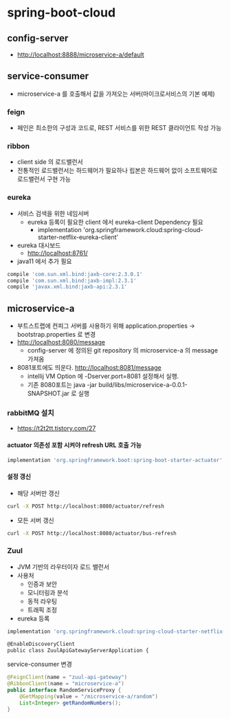 # spring-boot-cloud

## config-server

* <http://localhost:8888/microservice-a/default>

## service-consumer

* microservice-a 를 호출해서 값을 가져오는 서버(마이크로서비스의 기본 예제)

### feign

* 페인은 최소한의 구성과 코드로, REST 서비스를 위한 REST 클라이언트 작성 가능

### ribbon

* client side 의 로드밸런서
* 전통적인 로드밸런서는 하드웨어가 필요하나 립본은 하드웨어 없이 소프트웨어로 로드밸런서 구현 가능

### eureka

* 서비스 검색을 위한 네임서버
    * eureka 등록이 필요한 client 에서 eureka-client Dependency 필요
        * implementation 'org.springframework.cloud:spring-cloud-starter-netflix-eureka-client'
* eureka 대시보드
    * <http://localhost:8761/>
* java11 에서 추가 필요

```groovy
compile 'com.sun.xml.bind:jaxb-core:2.3.0.1'
compile 'com.sun.xml.bind:jaxb-impl:2.3.1'
compile 'javax.xml.bind:jaxb-api:2.3.1'
```

## microservice-a

* 부트스트랩에 컨피그 서버를 사용하기 위해 application.properties -> bootstrap.properties 로 변경
* <http://localhost:8080/message>
    * config-server 에 정의된 git repository 의 microservice-a 의 message 가져옴
* 8081포트에도 띄운다. <http://localhost:8081/message>
    * intellij VM Option 에 -Dserver.port=8081 설정해서 실행.
    * 기존 8080포트는 java -jar build/libs/microservice-a-0.0.1-SNAPSHOT.jar 로 실행 

### rabbitMQ 설치

* <https://t2t2tt.tistory.com/27>

#### actuator 의존성 포함 시켜야 refresh URL 호출 가능

```groovy
implementation 'org.springframework.boot:spring-boot-starter-actuator'
```

#### 설정 갱신

* 해당 서버만 갱신

```bash
curl -X POST http://localhost:8080/actuator/refresh
```

* 모든 서버 갱신
```bash
curl -X POST http://localhost:8080/actuator/bus-refresh
```

### Zuul

* JVM 기반의 라우터이자 로드 밸런서
* 사용처
    * 인증과 보안
    * 모니터링과 분석
    * 동적 라우팅
    * 트래픽 조정
* eureka 등록

```bash
implementation 'org.springframework.cloud:spring-cloud-starter-netflix-eureka-client'

@EnableDiscoveryClient
public class ZuulApiGatewayServerApplication {
```

service-consumer 변경

```java
@FeignClient(name = "zuul-api-gateway")
@RibbonClient(name = "microservice-a")
public interface RandomServiceProxy {
	@GetMapping(value = "/microservice-a/random")
	List<Integer> getRandomNumbers();
}
```
